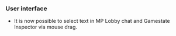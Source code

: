 ### User interface
   * It is now possible to select text in MP Lobby chat and Gamestate Inspector via mouse drag.
